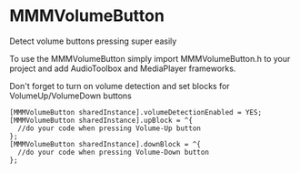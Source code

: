 MMMVolumeButton
===============

Detect volume buttons pressing super easily

To use the MMMVolumeButton simply import MMMVolumeButton.h to your project and add AudioToolbox and MediaPlayer frameworks.

Don't forget to turn on volume detection and set blocks for VolumeUp/VolumeDown buttons

```
[MMMVolumeButton sharedInstance].volumeDetectionEnabled = YES;
[MMMVolumeButton sharedInstance].upBlock = ^{
  //do your code when pressing Volume-Up button
};
[MMMVolumeButton sharedInstance].downBlock = ^{
  //do your code when pressing Volume-Down button
};
```
